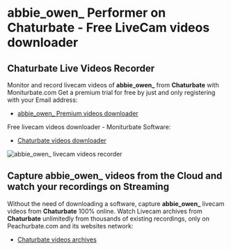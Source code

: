 # abbie_owen_ Performer on Chaturbate - Free LiveCam videos downloader

## Chaturbate Live Videos Recorder

Monitor and record livecam videos of **abbie_owen_** from **Chaturbate** with Moniturbate.com
Get a premium trial for free by just and only registering with your Email address:
* [abbie_owen_ Premium videos downloader](https://moniturbate.com/request-demo-licence-key.html)

Free livecam videos downloader - Moniturbate Software:
* [Chaturbate videos downloader](https://moniturbate.com/moniturbate-download-software.html)

![abbie_owen_ livecam videos recorder](https://peachurnet.com/templates/moniturbate-software.png)


## Capture abbie_owen_ videos from the Cloud and watch your recordings on Streaming

Without the need of downloading a software, capture **abbie_owen_** livecam videos from **Chaturbate** 100% online.
Watch Livecam archives from **Chaturbate** unlimitedly from thousands of existing recordings, only on Peachurbate.com and its websites network:
* [Chaturbate videos archives](https://peachurnet.com/)